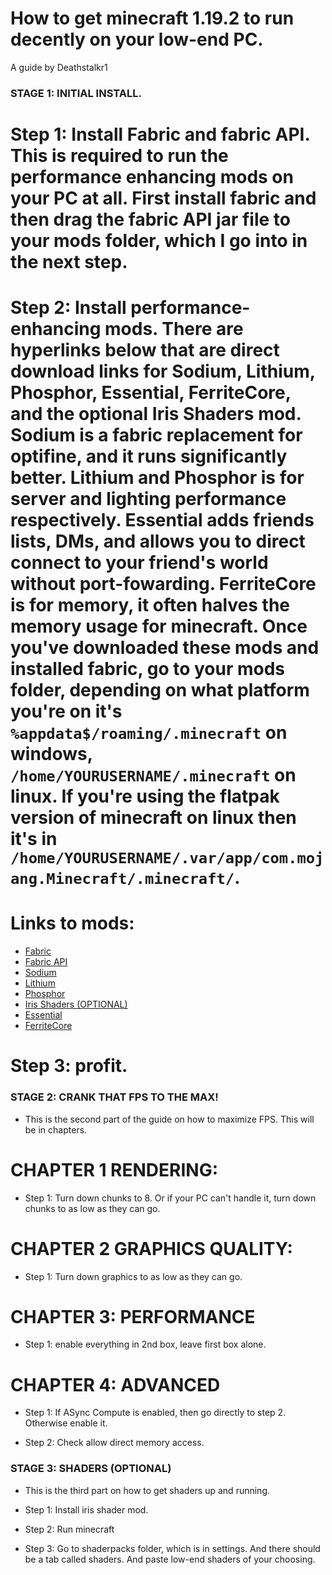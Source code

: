 # How to get minecraft 1.19.2 to run decently on your low-end PC.
A guide by Deathstalkr1

### STAGE 1: INITIAL INSTALL.

# Step 1: Install Fabric and fabric API. This is required to run the performance enhancing mods on your PC at all. First install fabric and then drag the fabric API jar file to your mods folder, which I go into in the next step.

# Step 2: Install performance-enhancing mods. There are hyperlinks below that are direct download links for Sodium, Lithium, Phosphor, Essential, FerriteCore, and the optional Iris Shaders mod. Sodium is a fabric replacement for optifine, and it runs significantly better. Lithium and Phosphor is for server and lighting performance respectively. Essential adds friends lists, DMs, and allows you to direct connect to your friend's world without port-fowarding. FerriteCore is for memory, it often halves the memory usage for minecraft. Once you've downloaded these mods and installed fabric, go to your mods folder, depending on what platform you're on it's `%appdata$/roaming/.minecraft` on windows, `/home/YOURUSERNAME/.minecraft` on linux. If you're using the flatpak version of minecraft on linux then it's in `/home/YOURUSERNAME/.var/app/com.mojang.Minecraft/.minecraft/`.

# Links to mods:
* [Fabric](https://fabricmc.net)
* [Fabric API](https://www.curseforge.com/minecraft/mc-mods/fabric-api/files/4162908)
* [Sodium](https://www.curseforge.com/minecraft/mc-mods/sodium/files/3957319)
* [Lithium](https://www.curseforge.com/minecraft/mc-mods/lithium/files/4151762)
* [Phosphor](https://www.curseforge.com/minecraft/mc-mods/phosphor/files/3832074)
* [Iris Shaders (OPTIONAL)](https://www.curseforge.com/minecraft/mc-mods/irisshaders/files/4143801)
* [Essential](https://essential.gg/download)
* [FerriteCore](https://www.curseforge.com/minecraft/mc-mods/ferritecore-fabric/files/4117902)

# Step 3: profit.

### STAGE 2: CRANK THAT FPS TO THE MAX!

- This is the second part of the guide on how to maximize FPS. This will be in chapters.

# CHAPTER 1 RENDERING:

* Step 1: Turn down chunks to 8. Or if your PC can't handle it, turn down chunks to as low as they can go.


# CHAPTER 2 GRAPHICS QUALITY:

* Step 1: Turn down graphics to as low as they can go.


# CHAPTER 3: PERFORMANCE

* Step 1: enable everything in 2nd box, leave first box alone.


# CHAPTER 4: ADVANCED

* Step 1: If ASync Compute is enabled, then go directly to step 2. Otherwise enable it.

* Step 2: Check allow direct memory access.


### STAGE 3: SHADERS (OPTIONAL)
- This is the third part on how to get shaders up and running.

* Step 1: Install iris shader mod.

* Step 2: Run minecraft

* Step 3: Go to shaderpacks folder, which is in settings. And there should be a tab called shaders. And paste low-end shaders of your choosing.

